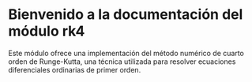 # Bienvenido a la documentación del módulo rk4

Este módulo ofrece una implementación del método numérico de cuarto orden de Runge-Kutta, una técnica utilizada para resolver ecuaciones diferenciales ordinarias de primer orden.

